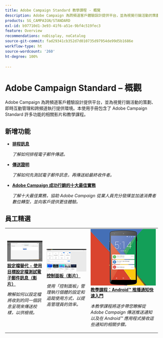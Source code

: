 ```yaml
---
title: Adobe Campaign Standard 教學課程 - 概覽
description: Adobe Campaign 為跨頻道客戶體驗設計提供平台，並為視覺行銷活動的策劃、即時互動管理和跨頻道執行提供環境。本使用手冊包含了 Adobe Campaign Standard 許多功能的相關影片和教學課程。
products: SG_CAMPAIGN/STANDARD
exl-id: b97710d1-3e93-41f6-a51e-9bf4c519fec3
feature: Overview
recommendations: noDisplay, noCatalog
source-git-commit: fad29341cb352d7d010735d97954de99d5b1686e
workflow-type: ht
source-wordcount: '260'
ht-degree: 100%

---
```


# Adobe Campaign Standard – 概觀

Adobe Campaign 為跨頻道客戶體驗設計提供平台，並為視覺行銷活動的策劃、即時互動管理和跨頻道執行提供環境。本使用手冊包含了 Adobe Campaign Standard 許多功能的相關影片和教學課程。

<div id="whats-new-section">

## 新增功能

* **[排程訊息](/help/communication-channels/email/schedule-messages.md)**

  *了解如何排程電子郵件傳遞。*

* **[傳送證明](/help/communication-channels/email/send-a-proof.md)**

  *了解如何先測試電子郵件訊息，再傳送給最終收件者。*

* **[Adobe Campaign 成功行銷的十大最佳實務](/help/strategy/10-best-practices-for-marketers.md)**

  *了解十大最佳實務，協助 Adobe Campaign 從業人員充分發揮並加速消費者數位轉型，並向客戶提供更佳體驗。*

</div>

<div id="recs-overview-body-1"></div>
<div id="recs-overview-body-2"></div>
<div id="recs-overview-body-3"></div>
<div id="recs-overview-body-4"></div>
<div id="recs-overview-body-5"></div>
<div id="recs-overview-body-6"></div>

<div id="staff-picks-section">

## 員工精選

<table>
<tr>
  <td>
    <a href="./communication-channels/email/profile-substitution.md"> 
      <img alt="設定檔替代 - 使用目標設定檔測試電子郵件訊息（影片）" src="./assets/substitution_tab.png"/>
    </a>
    <div>
      <a href="./communication-channels/email/profile-substitution.md">
    <strong>設定檔替代 - 使用目標設定檔測試電子郵件訊息（影片）</strong>
    </a>
    </div>
    <p>
    <em>瞭解如何以設定檔將收到的同一個訊息呈現來傳送校樣，以供檢視。</em>
    <p>
  </td>
   <td>
    <a href="https://experienceleague.adobe.com/docs/control-panel-learn/tutorials/control-panel-overview.html?lang=zh-Hant">
      <img alt="控制面板（影片）" src="./assets/control-panel.png" />
    </a>
    <div>
    <a href="https://experienceleague.adobe.com/docs/control-panel-learn/tutorials/control-panel-overview.html?lang=zh-Hant">    <strong>控制面板（影片）</strong>
    </a>
    </div>
    <p>
    <em> 使用「控制面板」管理執行個體的設定和追蹤使用方式，以提高管理員的效率。</em>
    <p>
  </td>
  <td>
    <a href="https://experienceleague.adobe.com/docs/campaign-standard-learn/getting-started-with-push-notifications-android/introduction.html?lang=zh-Hant">
      <img alt="教學課程：Android 推播通知快速入門" src="./assets/push-for-android.png" />
    </a>
    <div>
      <a href="https://experienceleague.adobe.com/docs/campaign-standard-learn/getting-started-with-push-notifications-android/introduction.html?lang=zh-Hant">
    <strong>教學課程：Android™ 推播通知快速入門</strong>
    </a>
    </div>
    <p>
    <em>本教學課程將逐步帶您瞭解從 Adobe Campaign 傳送推送通知以及在 Android™ 應用程式接收這些通知的相關步驟。</em>
    <p>
  </td>
</tr>
</table>

</div>
